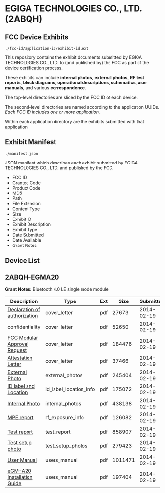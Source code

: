 # EGIGA TECHNOLOGIES CO., LTD. (2ABQH)
## FCC Device Exhibits

```
./fcc-id/application-id/exhibit-id.ext
```

This repository contains the exhibit documents submitted by EGIGA TECHNOLOGIES CO., LTD. to (and published by) the FCC as part of the device certification process.

These exhibits can include **internal photos**, **external photos**, **RF test reports**, **block diagrams**, **operational descriptions**, **schematics**, **user manuals**, and various **correspondence**.

The top-level directories are sliced by the FCC ID of each device.

The second-level directories are named according to the application UUIDs. *Each FCC ID includes one or more application.*

Within each application directory are the exhibits submitted with that application. 

## Exhibit Manifest

```
./manifest.json
```

JSON manifest which describes each exhibit submitted by EGIGA TECHNOLOGIES CO., LTD. and published by the FCC.

- FCC ID
- Grantee Code
- Product Code
- MD5
- Path
- File Extension
- Content Type
- Size
- Exhibit ID
- Exhibit Description
- Exhibit Type
- Date Submitted
- Date Available
- Grant Notes

## Device List
## 2ABQH-EGMA20
**Grant Notes:** Bluetooth 4.0 LE single mode module

| Description | Type | Ext | Size | Submitted | Available |
| ----------- | ---- | --- | ---- | --------- | --------- |
| [Declaration of authorization](2ABQH-EGMA20/65c08fbf465076123d833233c05a3f32/2193430.pdf) | cover_letter | pdf | 27673 | 2014-02-19 | 2014-02-20 |
| [confidentiality](2ABQH-EGMA20/65c08fbf465076123d833233c05a3f32/2193431.pdf) | cover_letter | pdf | 52650 | 2014-02-19 | 2014-02-20 |
| [FCC Modular Approval Request](2ABQH-EGMA20/65c08fbf465076123d833233c05a3f32/2193432.pdf) | cover_letter | pdf | 184476 | 2014-02-19 | 2014-02-20 |
| [Attestation Letter](2ABQH-EGMA20/65c08fbf465076123d833233c05a3f32/2193433.pdf) | cover_letter | pdf | 37466 | 2014-02-19 | 2014-02-20 |
| [External Photo](2ABQH-EGMA20/65c08fbf465076123d833233c05a3f32/2193423.pdf) | external_photos | pdf | 245404 | 2014-02-19 | 2014-02-20 |
| [ID label and Location](2ABQH-EGMA20/65c08fbf465076123d833233c05a3f32/2193425.pdf) | id_label_location_info | pdf | 175072 | 2014-02-19 | 2014-02-20 |
| [Internal Photo](2ABQH-EGMA20/65c08fbf465076123d833233c05a3f32/2193422.pdf) | internal_photos | pdf | 438138 | 2014-02-19 | 2014-02-20 |
| [MPE report](2ABQH-EGMA20/65c08fbf465076123d833233c05a3f32/2193429.pdf) | rf_exposure_info | pdf | 126082 | 2014-02-19 | 2014-02-20 |
| [Test report](2ABQH-EGMA20/65c08fbf465076123d833233c05a3f32/2193428.pdf) | test_report | pdf | 858907 | 2014-02-19 | 2014-02-20 |
| [Test setup photo](2ABQH-EGMA20/65c08fbf465076123d833233c05a3f32/2193424.pdf) | test_setup_photos | pdf | 279423 | 2014-02-19 | 2014-02-20 |
| [User Manual](2ABQH-EGMA20/65c08fbf465076123d833233c05a3f32/2193426.pdf) | users_manual | pdf | 1011471 | 2014-02-19 | 2014-02-20 |
| [eGM-A20 Installation Guide](2ABQH-EGMA20/65c08fbf465076123d833233c05a3f32/2193427.pdf) | users_manual | pdf | 197404 | 2014-02-19 | 2014-02-20 |
